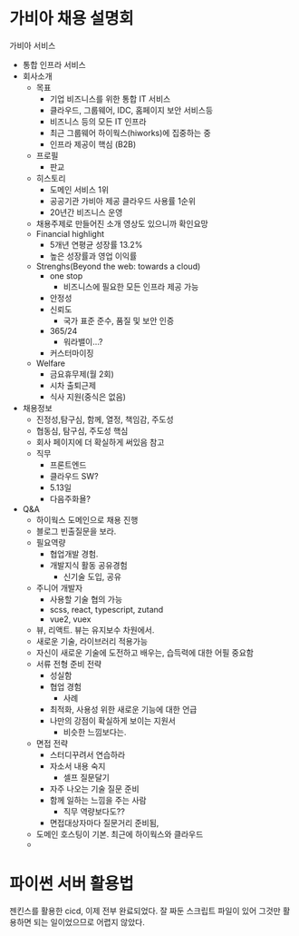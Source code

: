 # 가비아 채용 설명회
가비아 서비스
- 통합 인프라 서비스
- 회사소개
	- 목표
		- 기업 비즈니스를 위한 통합 IT 서비스
		- 클라우드, 그룹웨어, IDC, 홈페이지 보안 서비스등
		- 비즈니스 등의 모든 IT 인프라
		- 최근 그룹웨어 하이웍스(hiworks)에 집중하는 중
		- 인프라 제공이 핵심 (B2B)
	- 프로필
		- 판교
	- 히스토리
		- 도메인 서비스 1위
		- 공공기관 가비아 제공 클라우드 사용률 1순위
		-  20년간 비즈니스 운영
	- 채용주제로 만들어진 소개 영상도 있으니까 확인요망
	- Financial highlight
		- 5개년 연평균 성장률 13.2%
		- 높은 성장률과 영업 이익률
	- Strenghs(Beyond the web: towards a cloud)
		- one stop
			- 비즈니스에 필요한 모든 인프라 제공 가능 
		- 안정성
		- 신뢰도
			- 국가 표준 준수, 품질 및 보안 인증
		- 365/24
			- 워라밸이...?
		- 커스터마이징
	- Welfare
		- 금요휴무제(월 2회)
		- 시차 출퇴근제
		- 식사 지원(중식은 없음)
- 채용정보
	- 진정성,탐구심, 함께, 열정, 책임감, 주도성
	- 협동심, 탐구심, 주도성 핵심
	- 회사 페이지에 더 확실하게 써있음 참고
	- 직무
		- 프론트엔드
		- 클라우드 SW?
		- 5.13일
		- 다음주화욜?
- Q&A
	- 하이웍스 도메인으로 채용 진행
	- 블로그 빈출질문을 보라.
	- 필요역량
		- 협업개발 경험.
		- 개발지식 활동 공유경험
			- 신기술 도입, 공유
	- 주니어 개발자
		- 사용할 기술 협의 가능
		- scss, react, typescript, zutand
		- vue2, vuex
	- 뷰, 리액트. 뷰는 유지보수 차원에서.
	- 새로운 기술, 라이브러리 적용가능
	- 자신이 새로운 기술에 도전하고 배우는, 습득력에 대한 어필 중요함
	- 서류 전형 준비 전략
		- 성실함
		- 협업 경험
			- 사례
		- 최적화, 사용성 위한 새로운 기능에 대한 언급
		- 나만의 강점이 확실하게 보이는 지원서
			- 비슷한 느낌보다는.
	- 면접 전략
		- 스터디꾸려서 연습하라
		- 자소서 내용 숙지
			- 셀프 질문달기
		- 자주 나오는 기술 질문 준비
		- 함께 일하는 느낌을 주는 사람
			- 직무 역량보다도??
		- 면접대상자마다 질문거리 준비됨, 
	- 도메인 호스팅이 기본. 최근에 하이웍스와 클라우드
	- 
# 파이썬 서버 활용법
젠킨스를 활용한  cicd, 이제 전부 완료되었다. 
잘 짜둔 스크립트 파일이 있어 그것만 활용하면 되는 일이었으므로 어렵지 않았다.